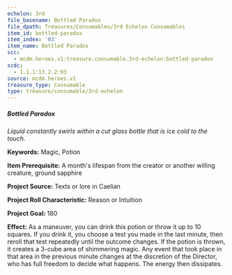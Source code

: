 ```yaml
---
echelon: 3rd
file_basename: Bottled Paradox
file_dpath: Treasures/Consumables/3rd Echelon Consumables
item_id: bottled-paradox
item_index: '03'
item_name: Bottled Paradox
scc:
  - mcdm.heroes.v1:treasure.consumable.3rd-echelon:bottled-paradox
scdc:
  - 1.1.1:13.2.2:03
source: mcdm.heroes.v1
treasure_type: Consumable
type: treasure/consumable/3rd-echelon
---
```


##### Bottled Paradox

*Liquid constantly swirls within a cut glass bottle that is ice cold to the touch.*

**Keywords:** Magic, Potion

**Item Prerequisite:** A month's lifespan from the creator or another willing creature, ground sapphire

**Project Source:** Texts or lore in Caelian

**Project Roll Characteristic:** Reason or Intuition

**Project Goal:** 180

**Effect:** As a maneuver, you can drink this potion or throw it up to 10 squares. If you drink it, you choose a test you made in the last minute, then reroll that test repeatedly until the outcome changes. If the potion is thrown, it creates a 3-cube area of shimmering magic. Any event that took place in that area in the previous minute changes at the discretion of the Director, who has full freedom to decide what happens. The energy then dissipates.
